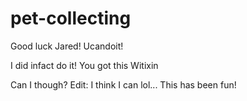 # pet-collecting

Good luck Jared! Ucandoit!

I did infact do it! You got this Witixin

Can I though? Edit: I think I can lol... This has been fun!